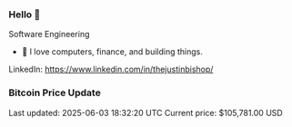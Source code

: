 ### Hello 🤙  

Software Engineering

- 🔭 I love computers, finance, and building things.
  
LinkedIn: https://www.linkedin.com/in/thejustinbishop/  











































































































































































































































































































































































































































































































































































































































### Bitcoin Price Update
Last updated: 2025-06-03 18:32:20 UTC
Current price: $105,781.00 USD
